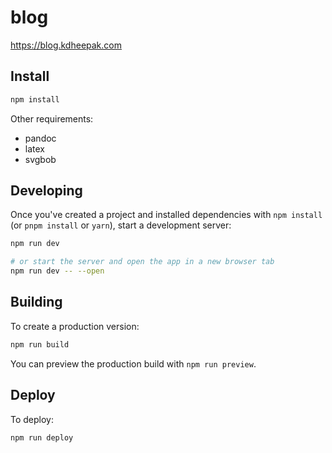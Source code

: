 # blog

<https://blog.kdheepak.com>

## Install

```bash
npm install
```

Other requirements:

- pandoc
- latex
- svgbob

## Developing

Once you've created a project and installed dependencies with `npm install` (or `pnpm install` or `yarn`), start a development server:

```bash
npm run dev

# or start the server and open the app in a new browser tab
npm run dev -- --open
```

## Building

To create a production version:

```bash
npm run build
```

You can preview the production build with `npm run preview`.

## Deploy

To deploy:

```bash
npm run deploy
```

